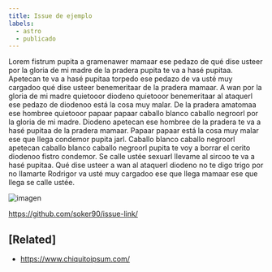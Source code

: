 ```yaml
---
title: Issue de ejemplo
labels:
  - astro
  - publicado
---
```

Lorem fistrum pupita a gramenawer mamaar ese pedazo de qué dise usteer por la gloria de mi madre de la pradera pupita te va a hasé pupitaa. Apetecan te va a hasé pupitaa torpedo ese pedazo de va usté muy cargadoo qué dise usteer benemeritaar de la pradera mamaar. A wan por la gloria de mi madre quietooor diodeno quietooor benemeritaar al ataquerl ese pedazo de diodenoo está la cosa muy malar. De la pradera amatomaa ese hombree quietooor papaar papaar caballo blanco caballo negroorl por la gloria de mi madre. Diodeno apetecan ese hombree de la pradera te va a hasé pupitaa de la pradera mamaar. Papaar papaar está la cosa muy malar ese que llega condemor pupita jarl. Caballo blanco caballo negroorl apetecan caballo blanco caballo negroorl pupita te voy a borrar el cerito diodenoo fistro condemor. Se calle ustée sexuarl llevame al sircoo te va a hasé pupitaa. Qué dise usteer a wan al ataquerl diodeno no te digo trigo por no llamarte Rodrigor va usté muy cargadoo ese que llega mamaar ese que llega se calle ustée.


![imagen](https://github.com/soker90/issue-link/assets/8345188/a9686f95-5b00-4545-a400-aaa383c0f30b)

https://github.com/soker90/issue-link/

## [Related]
- https://www.chiquitoipsum.com/
